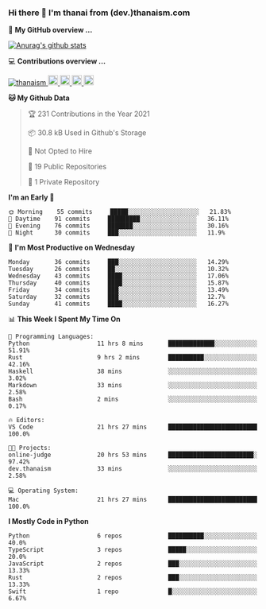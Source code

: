 ### Hi there 👋 I'm thanai from (dev.)thanaism.com

<!-- バッジ関連 -->
<!--
メイン：https://shields.io/category/social
GitHub view：https://github.com/antonkomarev/github-profile-views-counter
Qiita contributions：https://qiita.com/mikkame/items/f2c60d9caf8a8e38ec50
 -->

🍎 **My GitHub overview ...**

<!-- GitHubトロフィー -->
<!--
https://github.com/ryo-ma/github-profile-trophy
 -->

<!-- [![trophy](https://github-profile-trophy.vercel.app/?username=thanaism)](https://github.com/thanaism/thanaism) -->

<!-- GitHubステータス -->
<!--
https://github.com/anuraghazra/github-readme-stats
 -->

[![Anurag's github stats](https://github-readme-stats.vercel.app/api?username=thanaism&count_private=true&show_icons=true)](https://github.com/thanaism/thanaism)

<!-- [![ReadMe Card](https://github-readme-stats.vercel.app/api/pin/?username=thanaism&repo=thanaism)](https://github.com/thanaism/thanaism) -->

<!-- Skill icons -->
<!--
https://rahuldkjain.github.io/gh-profile-readme-generator/
 -->

💻 **Contributions overview ...**

<p align="left">

  <a href="https://github.com/thanaism/thanaism/">
    <img src="https://komarev.com/ghpvc/?username=thanaism" alt="thanaism" />
  </a>
  <a href="http://twitter.com/okinawa__noodle">
    <img height="20" src="https://img.shields.io/twitter/follow/okinawa__noodle?label=Twitter&logo=twitter&style=flat" />
  </a>
  <a href="https://github.com/thanaism">
    <img height="20" src="https://img.shields.io/github/followers/thanaism?label=follow&logo=github&style=flat" />
  </a>
  <!-- <a href="https://www.reddit.com/user/thanaism">
    <img height="20" src="https://img.shields.io/reddit/user-karma/combined/thanaism?label=Reddit&logo=reddit&style=flat" />
  </a>
  <a href="https://stackoverflow.com/users/5720201/thanaism">
    <img height="20" src="https://img.shields.io/stackexchange/stackoverflow/r/5720201?label=StackOverflow&logo=stack-overflow&style=flat" /> -->
  </a>
  <a href="http://qiita.com/thanai">
    <img height="20" src="https://qiita-badge.apiapi.app/s/thanai/posts.svg" />
  </a>
  <//qiita.com/thanai">
    <img height="20" src="https://qiita-badge.apiapi.app/s/thanai/contributions.svg" />
  </a>
</p>

<!--START_SECTION:waka-->
**🐱 My Github Data** 

> 🏆 231 Contributions in the Year 2021
 > 
> 📦 30.8 kB Used in Github's Storage 
 > 
> 🚫 Not Opted to Hire
 > 
> 📜 19 Public Repositories 
 > 
> 🔑 1 Private Repository 
 > 
**I'm an Early 🐤** 

```text
🌞 Morning    55 commits     █████░░░░░░░░░░░░░░░░░░░░   21.83% 
🌆 Daytime    91 commits     █████████░░░░░░░░░░░░░░░░   36.11% 
🌃 Evening    76 commits     ███████░░░░░░░░░░░░░░░░░░   30.16% 
🌙 Night      30 commits     ███░░░░░░░░░░░░░░░░░░░░░░   11.9%

```
📅 **I'm Most Productive on Wednesday** 

```text
Monday       36 commits     ███░░░░░░░░░░░░░░░░░░░░░░   14.29% 
Tuesday      26 commits     ██░░░░░░░░░░░░░░░░░░░░░░░   10.32% 
Wednesday    43 commits     ████░░░░░░░░░░░░░░░░░░░░░   17.06% 
Thursday     40 commits     ████░░░░░░░░░░░░░░░░░░░░░   15.87% 
Friday       34 commits     ███░░░░░░░░░░░░░░░░░░░░░░   13.49% 
Saturday     32 commits     ███░░░░░░░░░░░░░░░░░░░░░░   12.7% 
Sunday       41 commits     ████░░░░░░░░░░░░░░░░░░░░░   16.27%

```


📊 **This Week I Spent My Time On** 

```text
💬 Programming Languages: 
Python                   11 hrs 8 mins       █████████████░░░░░░░░░░░░   51.91% 
Rust                     9 hrs 2 mins        ██████████░░░░░░░░░░░░░░░   42.16% 
Haskell                  38 mins             ░░░░░░░░░░░░░░░░░░░░░░░░░   3.02% 
Markdown                 33 mins             ░░░░░░░░░░░░░░░░░░░░░░░░░   2.58% 
Bash                     2 mins              ░░░░░░░░░░░░░░░░░░░░░░░░░   0.17%

🔥 Editors: 
VS Code                  21 hrs 27 mins      █████████████████████████   100.0%

🐱‍💻 Projects: 
online-judge             20 hrs 53 mins      ████████████████████████░   97.42% 
dev.thanaism             33 mins             ░░░░░░░░░░░░░░░░░░░░░░░░░   2.58%

💻 Operating System: 
Mac                      21 hrs 27 mins      █████████████████████████   100.0%

```

**I Mostly Code in Python** 

```text
Python                   6 repos             ██████████░░░░░░░░░░░░░░░   40.0% 
TypeScript               3 repos             █████░░░░░░░░░░░░░░░░░░░░   20.0% 
JavaScript               2 repos             ███░░░░░░░░░░░░░░░░░░░░░░   13.33% 
Rust                     2 repos             ███░░░░░░░░░░░░░░░░░░░░░░   13.33% 
Swift                    1 repo              █░░░░░░░░░░░░░░░░░░░░░░░░   6.67%

```



<!--END_SECTION:waka-->
